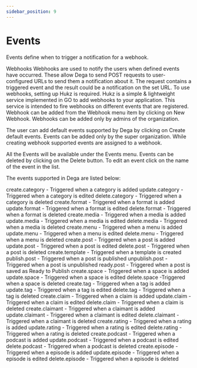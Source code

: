 ```yaml
---
sidebar_position: 9
---
```


# Events

Events define when to trigger a notification for a webhook.

Webhooks
Webhooks are used to notify the users when defined events have occurred. These allow Dega to send POST requests to user-configured URLs to send them a notification about it. The request contains a triggered event and the result could be a notification on the set URL. 
To use webhooks, setting up Hukz is required. Hukz is a simple & lightweight service implemented in GO to add webhooks to your application. This service is intended to fire webhooks on different events that are registered.
Webhook can be added from the Webhook menu item by clicking on New Webhook. Webhooks can be added only by admins of the organization.

The user can add default events supported by Dega by clicking on Create default events. Events can be added only by the super organization. While creating webhook supported events are assigned to a webhook.

All the Events will be available under the Events menu. 
Events can be deleted by clicking on the Delete button. To edit an event click on the name of the event in the list.

The events supported in Dega are listed below:

create.category - Triggered when a category is added
update.category - Triggered when a category is edited
delete.category - Triggered when a category is deleted
create.format - Triggered when a format is added
update.format - Triggered when a format is edited
delete.format - Triggered when a format is deleted
create.media - Triggered when a media  is added
update.media - Triggered when a media is edited
delete.media - Triggered when a media is deleted
create.menu - Triggered when a menu is added
update.menu - Triggered when a menu is edited
delete.menu - Triggered when a menu is deleted
create.post - Triggered when a post is added
update.post - Triggered when a post is edited
delete.post - Triggered when a post is deleted
create.template - Triggered when a template is created
publish.post - Triggered when a post is published
unpublish.post - Triggered when a post is unpublished
ready.post - Triggered when a post is saved as Ready to Publish
create.space - Triggered when a space is added
update.space - Triggered when a space is edited
delete.space -Triggered when a space is deleted
create.tag - Triggered when a tag is added
update.tag - Triggered when a tag is edited
delete.tag - Triggered when a tag is deleted
create.claim - Triggered when a claim is added
update.claim - Triggered when a claim is edited
delete.claim - Triggered when a claim is deleted
create.claimant - Triggered when a claimant is added
update.claimant - Triggered when a claimant is edited
delete.claimant - Triggered when a claimant is deleted
create.rating - Triggered when a rating is added
update.rating - Triggered when a rating is edited
delete.rating - Triggered when a rating is deleted 
create.podcast - Triggered when a podcast is added
update.podcast - Triggered when a podcast is edited
delete.podcast - Triggered when a podcast is deleted
create.episode - Triggered when a episode is added
update.episode - Triggered when a episode is edited
delete.episode - Triggered when a episode is deleted
